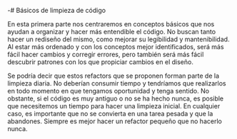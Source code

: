 -# Básicos de limpieza de código

En esta primera parte nos centraremos en conceptos básicos que nos ayudan a organizar y hacer más entendible el código. No buscan tanto hacer un rediseño del mismo, como mejorar su legibilidad y mantenibilidad. Al estar más ordenado y con los conceptos mejor identificados, será más fácil hacer cambios y corregir errores, pero también será más fácil descubrir patrones con los que propiciar cambios en el diseño.

Se podría decir que estos refactors que se proponen forman parte de la limpieza diaria. No deberían consumir tiempo y tendríamos que realizarlos en todo momento en que tengamos oportunidad y tenga sentido. No obstante, si el código es muy antiguo o no se ha hecho nunca, es posible que necesitemos un tiempo para hacer una limpieza inicial. En cualquier caso, es importante que no se convierta en una tarea pesada y que la abandones. Siempre es mejor hacer un refactor pequeño que no hacerlo nunca.
